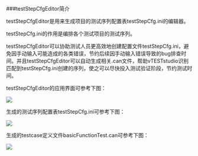 ###testStepCfgEditor简介

testStepCfgEditor是用来生成项目的测试序列配置表testStepCfg.ini的编辑器。

testStepCfg.ini的作用是编排各个测试项目的测试序列。

testStepCfgEditor可以协助测试人员更高效地创建配置文件testStepCfg.ini，避免因手动输入可能造成的各类错误，节约后续因手动输入错误导致的bug排查时间。并且testStepCfgEditor可以自动生成相关.can文件，帮助vTESTstudio识别匹配到testStepCfg.ini创建的序列，使之可以尽快投入测试验证阶段，节约测试时间。

testStepCfgEditor的应用界面可参考下图：

![](https://s1.ax1x.com/2017/11/24/WSJPI.png)

生成的测试序列配置表testStepCfg.ini可参考下图：

![](https://s1.ax1x.com/2017/11/24/WSOsO.png)

生成的testcase定义文件basicFunctionTest.can可参考下图：

![](https://s1.ax1x.com/2017/12/11/HlDYT.png)